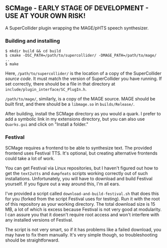 ## SCMage - EARLY STAGE OF DEVELOPMENT - USE AT YOUR OWN RISK! ##

A SuperCollider plugin wrapping the MAGE/pHTS speech synthesizer.

### Building and installing ###

    $ mkdir build && cd build
    $ cmake -DSC_PATH=/path/to/supercollider/ -DMAGE_PATH=/path/to/mage/ ..
    $ make

Here, `/path/to/supercollider/` is the location of a copy of the SuperCollider *source code*. It must match the version of SuperCollider you have running. If set correctly, there should be a file in that directory at `include/plugin_interface/SC_PlugIn.h`.

`/path/to/mage/`, similarly, is a copy of the MAGE source. MAGE should be built first, and there should be a `libmage.so` in `builds/Release/`.

After building, install the SCMage directory as you would a quark. I prefer to add a symbolic link in my extensions directory, but you can also use `Quarks.gui` and click on "Install a folder."

### Festival ###

SCMage requires a frontend to be able to synthesize text. The provided frontend uses Festival TTS. It's optional, but creating alternative frontends could take a lot of work.

You can get Festival via Linux repositories, but I haven't figured out how to get the `text2utts` and `dumpfeats` scripts working correctly out of such installations. Unfortunately, you will have to download and build Festival yourself. If you figure out a way around this, I'm all ears.

I've provided a script called `download-and-build-festival.sh` that does this for you (forked from the script Festival uses for testing). Run it with the root of this repository as your working directory. The total download size is 15 MB, a lot of which is excess because Festival is not very good at modularity. I can assure you that it doesn't require root access and won't interfere with any installed versions of Festival.

The script is not very smart, so if it has problems like a failed download, you may have to fix them manually. It's very simple though, so troubleshooting should be straightforward.

